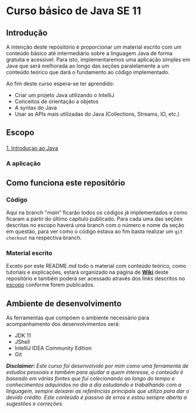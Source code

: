 # Curso básico de Java SE 11

## Introdução

A intenção deste repósitório é proporcionar um material escrito com um conteúdo básico até intermediário sobre a linguagem Java de forma gratuita e acessível.
Para isto, implementaremos uma aplicação simples em Java que será melhorada ao longo das seções paralelamente a um conteúdo teórico que dará o fundamento ao código implementado.

Ao fim deste curso espera-se ter aprendido:

* Criar um projeto Java utilizando o IntelliJ
* Conceitos de orientação a objetos
* A syntax do Java
* Usar as APIs mais utilizadas do Java (Collections, Streams, IO, etc.)

## Escopo <p id="escopo">
 
[1. Introduçao ao Java](../../wiki/1.-Introduçao-ao-Java)
 
### A aplicação

## Como funciona este repositório

### Código

Aqui na branch "_main_" ficarão todos os códigos já implementados e como ficaram a partir do último capítulo publicado.
Para cada uma das seções descritas no escopo haverá uma branch com o número e nome da seção em questão, para ver como o código estava ao fim basta realizar um `git checkout` na respectiva branch.

### Material escrito
  
Exceto por este README.md todo o material com conteúdo teórico, como tutoriais e explicações, estará organizado na página de [**Wiki**](../../wiki) deste repositório e também poderá ser acessado através dos links descritos no <a href="#escopo">escopo</a> conforme forem publicados.

## Ambiente de desenvolvimento

As ferramentas que compõem o ambiente necessário para acompanhamento dos desenvolvimentos será:
* JDK 11
* JShell
* IntelliJ IDEA Community Edition
* Git
 
_**Disclaimer:** Este curso foi desenvolvido por mim como uma ferramenta de estudos pessoais e também para ajudar a quem interesse, o conteúdo é baseado em várias fontes que fui colecionando ao longo do tempo e conhecimentos adquiridos no dia a dia estudando e trabalhando com a linguagem, sempre deixarei as referências principais que utilizo para dar o devido crédito. Este conteúdo é passivo de erros e estou sempre aberta a sugestões e correções._
